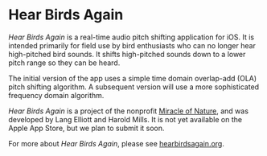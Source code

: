 # Hear Birds Again

*Hear Birds Again* is a real-time audio pitch shifting application for iOS.
It is intended primarily for field use by bird enthusiasts who can no longer
hear high-pitched bird sounds. It shifts high-pitched sounds down to a lower
pitch range so they can be heard.

The initial version of the app uses a simple time domain overlap-add (OLA)
pitch shifting algorithm. A subsequent version will use a more sophisticated
frequency domain algorithm.

*Hear Birds Again* is a project of the nonprofit
[Miracle of Nature](https://miracleofnature.org), and was developed by
Lang Elliott and Harold Mills. It is not yet available on the Apple App Store,
but we plan to submit it soon.

For more about *Hear Birds Again*, please see
[hearbirdsagain.org](https://hearbirdsagain.org).
